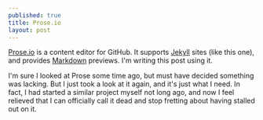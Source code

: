 ```yaml
---
published: true
title: Prose.io
layout: post
---
```


[Prose.io](http://prose.io) is a content editor for GitHub. It supports [Jekyll](http://jekyllrb.com/) sites (like this one), and provides [Markdown](http://daringfireball.net/projects/markdown/) previews. I'm writing this post using it.

I'm sure I looked at Prose some time ago, but must have decided something was lacking. But I just took a look at it again, and it's just what I need. In fact, I had started a similar project myself not long ago, and now I feel relieved that I can officially call it dead and stop fretting about having stalled out on it.